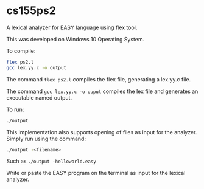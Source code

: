 # cs155ps2

A lexical analyzer for EASY language using flex tool.

This was developed on Windows 10 Operating System.

To compile:

```bash
flex ps2.l
gcc lex.yy.c -o output
```

The command `flex ps2.l` compiles the flex file, generating a lex.yy.c file.

The command `gcc lex.yy.c -o ouput` compiles the lex file and generates an executable named output.


To run:

```bash
./output
```

This implementation also supports opening of files as input for the analyzer. Simply run using the command:

```bash
./output -<filename>
```

Such as ```./output -helloworld.easy```

Write or paste the EASY program on the terminal as input for the lexical analyzer.
